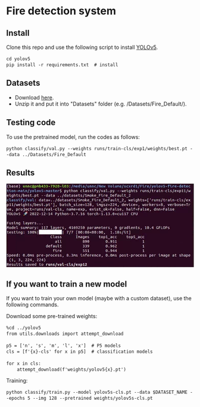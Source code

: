 # Fire detection system

## Install
Clone this repo and use the following script to install [YOLOv5](https://github.com/ultralytics/yolov5.git).
```
cd yolov5
pip install -r requirements.txt  # install
```

## Datasets
- Download [here](https://drive.google.com/file/d/1L2HsROH0Zt_0wJC21cEC-92CVxE0T_k-/view?usp=sharing).
- Unzip it and put it into "Datasets" folder (e.g. /Datasets/Fire_Default/).

## Testing code
To use the pretrained model, run the codes as follows:
```
python classify/val.py --weights runs/train-cls/exp1/weights/best.pt --data ../Datasets/Fire_Default

```

## Results
![Results](https://github.com/drx770/fire_detection/blob/main/result.png)


## If you want to train a new model
If you want to train your own model (maybe with a custom dataset), use the following commands.

Download some pre-trained weights:
```
%cd ../yolov5
from utils.downloads import attempt_download

p5 = ['n', 's', 'm', 'l', 'x']  # P5 models
cls = [f'{x}-cls' for x in p5]  # classification models

for x in cls:
    attempt_download(f'weights/yolov5{x}.pt')
```

Training:
```
python classify/train.py --model yolov5s-cls.pt --data $DATASET_NAME --epochs 5 --img 128 --pretrained weights/yolov5s-cls.pt
```
